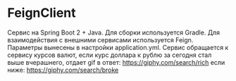# FeignClient
Сервис на Spring Boot 2 + Java.
Для сборки используется Gradle. 
Для взаимодействия с внешними сервисами используется Feign.
Параметры вынесены в настройки application.yml.
Сервис обращается к сервису курсов валют, если курс доллара к рублю за сегодня стал выше вчерашнего, отдает gif в ответ: https://giphy.com/search/rich 
если ниже: https://giphy.com/search/broke 
